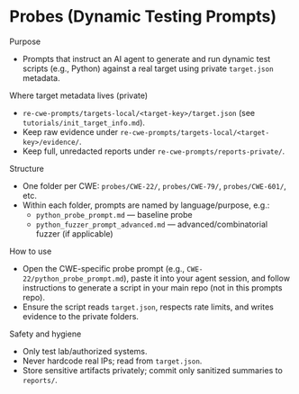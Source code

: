 # Probes (Dynamic Testing Prompts)

Purpose
- Prompts that instruct an AI agent to generate and run dynamic test scripts (e.g., Python) against a real target using private `target.json` metadata.

Where target metadata lives (private)
- `re-cwe-prompts/targets-local/<target-key>/target.json` (see `tutorials/init_target_info.md`).
- Keep raw evidence under `re-cwe-prompts/targets-local/<target-key>/evidence/`.
- Keep full, unredacted reports under `re-cwe-prompts/reports-private/`.

Structure
- One folder per CWE: `probes/CWE-22/`, `probes/CWE-79/`, `probes/CWE-601/`, etc.
- Within each folder, prompts are named by language/purpose, e.g.:
  - `python_probe_prompt.md` — baseline probe
  - `python_fuzzer_prompt_advanced.md` — advanced/combinatorial fuzzer (if applicable)

How to use
- Open the CWE-specific probe prompt (e.g., `CWE-22/python_probe_prompt.md`), paste it into your agent session, and follow instructions to generate a script in your main repo (not in this prompts repo).
- Ensure the script reads `target.json`, respects rate limits, and writes evidence to the private folders.

Safety and hygiene
- Only test lab/authorized systems.
- Never hardcode real IPs; read from `target.json`.
- Store sensitive artifacts privately; commit only sanitized summaries to `reports/`.
